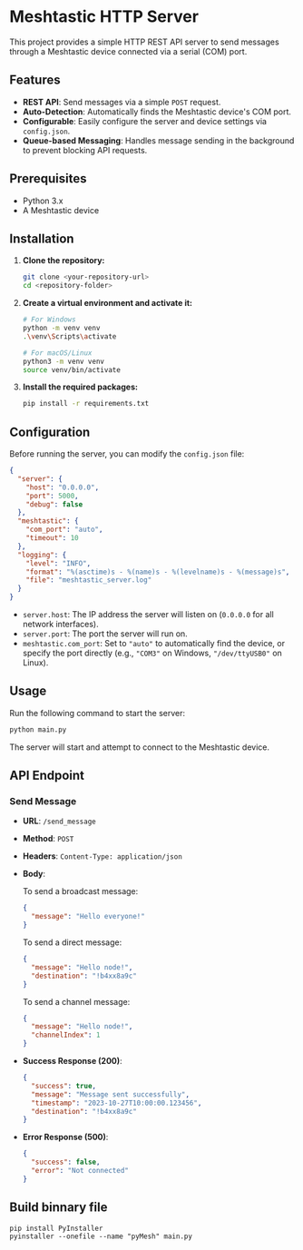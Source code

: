 # Meshtastic HTTP Server

This project provides a simple HTTP REST API server to send messages through a Meshtastic device connected via a serial (COM) port.

## Features

- **REST API**: Send messages via a simple `POST` request.
- **Auto-Detection**: Automatically finds the Meshtastic device's COM port.
- **Configurable**: Easily configure the server and device settings via `config.json`.
- **Queue-based Messaging**: Handles message sending in the background to prevent blocking API requests.

## Prerequisites

- Python 3.x
- A Meshtastic device

## Installation

1.  **Clone the repository:**
    ```bash
    git clone <your-repository-url>
    cd <repository-folder>
    ```

2.  **Create a virtual environment and activate it:**
    ```bash
    # For Windows
    python -m venv venv
    .\venv\Scripts\activate

    # For macOS/Linux
    python3 -m venv venv
    source venv/bin/activate
    ```

3.  **Install the required packages:**
    ```bash
    pip install -r requirements.txt
    ```

## Configuration

Before running the server, you can modify the `config.json` file:

```json
{
  "server": {
    "host": "0.0.0.0",
    "port": 5000,
    "debug": false
  },
  "meshtastic": {
    "com_port": "auto",
    "timeout": 10
  },
  "logging": {
    "level": "INFO",
    "format": "%(asctime)s - %(name)s - %(levelname)s - %(message)s",
    "file": "meshtastic_server.log"
  }
}
```

- `server.host`: The IP address the server will listen on (`0.0.0.0` for all network interfaces).
- `server.port`: The port the server will run on.
- `meshtastic.com_port`: Set to `"auto"` to automatically find the device, or specify the port directly (e.g., `"COM3"` on Windows, `"/dev/ttyUSB0"` on Linux).

## Usage

Run the following command to start the server:

```bash
python main.py
```

The server will start and attempt to connect to the Meshtastic device.

## API Endpoint

### Send Message

- **URL**: `/send_message`
- **Method**: `POST`
- **Headers**: `Content-Type: application/json`
- **Body**:

  To send a broadcast message:
  ```json
  {
    "message": "Hello everyone!"
  }
  ```

  To send a direct message:
  ```json
  {
    "message": "Hello node!",
    "destination": "!b4xx8a9c"
  }
  ```

  To send a channel message:
  ```json
  {
    "message": "Hello node!",
    "channelIndex": 1
  }
  ```

- **Success Response (200)**:
  ```json
  {
    "success": true,
    "message": "Message sent successfully",
    "timestamp": "2023-10-27T10:00:00.123456",
    "destination": "!b4xx8a9c"
  }
  ```

- **Error Response (500)**:
  ```json
  {
    "success": false,
    "error": "Not connected"
  }
  ```

## Build binnary file
  ```
  pip install PyInstaller
  pyinstaller --onefile --name "pyMesh" main.py
  ```